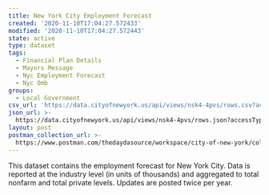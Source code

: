 ```yaml
---
title: New York City Employment Forecast
created: '2020-11-10T17:04:27.572433'
modified: '2020-11-10T17:04:27.572443'
state: active
type: dataset
tags:
  - Financial Plan Details
  - Mayors Message
  - Nyc Employment Forecast
  - Nyc Omb
groups:
  - Local Government
csv_url: 'https://data.cityofnewyork.us/api/views/nsk4-4pvs/rows.csv?accessType=DOWNLOAD'
json_url: >-
  https://data.cityofnewyork.us/api/views/nsk4-4pvs/rows.json?accessType=DOWNLOAD
layout: post
postman_collection_url: >-
  https://www.postman.com/thedaydasource/workspace/city-of-new-york/collection/15909983-478316df-aca1-42e1-9559-064f01ce4d57
---
```

This dataset contains the employment forecast for New York City. Data is reported at the industry level (in units of thousands) and aggregated to total nonfarm and total private levels. Updates are posted twice per year.
